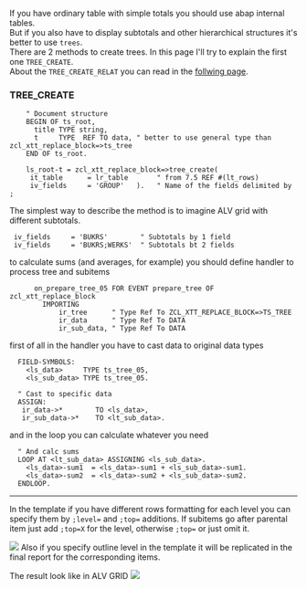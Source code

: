 If you have ordinary table with simple totals you should use abap internal tables.<br/>
But if you also have to display subtotals and other hierarchical structures it's better to use `trees`.<br/>
There are 2 methods to create trees. In this page I'll try to explain the first one `TREE_CREATE`.<br/>
About the `TREE_CREATE_RELAT` you can read in the [follwing page](Example-05-02-Tree-en.md).

### TREE_CREATE
```abap
    " Document structure
    BEGIN OF ts_root,
      title TYPE string,
      t     TYPE  REF TO data, " better to use general type than zcl_xtt_replace_block=>ts_tree
    END OF ts_root.

    ls_root-t = zcl_xtt_replace_block=>tree_create(
     it_table      = lr_table       " from 7.5 REF #(lt_rows)
     iv_fields     = 'GROUP'   ).   " Name of the fields delimited by ;
```
The simplest way to describe the method is to imagine ALV grid with different subtotals.
```abap
 iv_fields     = 'BUKRS'        " Subtotals by 1 field
 iv_fields     = 'BUKRS;WERKS'  " Subtotals bt 2 fields
```

to calculate sums (and averages, for example) you should define handler to process tree and subitems
```abap
      on_prepare_tree_05 FOR EVENT prepare_tree OF zcl_xtt_replace_block
        IMPORTING
            ir_tree      " Type Ref To ZCL_XTT_REPLACE_BLOCK=>TS_TREE
            ir_data      " Type Ref To DATA
            ir_sub_data, " Type Ref To DATA
```
first of all in the handler you have to cast data to original data types
```abap
  FIELD-SYMBOLS:
    <ls_data>     TYPE ts_tree_05,
    <ls_sub_data> TYPE ts_tree_05.

  " Cast to specific data
  ASSIGN:
   ir_data->*        TO <ls_data>,
   ir_sub_data->*    TO <lt_sub_data>.
```
and in the loop you can calculate whatever you need
```abap
  " And calc sums
  LOOP AT <lt_sub_data> ASSIGNING <ls_sub_data>.
    <ls_data>-sum1  = <ls_data>-sum1 + <ls_sub_data>-sum1.
    <ls_data>-sum2  = <ls_data>-sum2 + <ls_sub_data>-sum2.
  ENDLOOP.
```

***
In the template if you have different rows formatting for each level you can specify them by `;level=` and `;top=` additions.
If subitems go after parental item just add `;top=X` for the level, otherwise `;top=` or just omit it.

![](https://raw.githubusercontent.com/wiki/bizhuka/xtt/img/tree_01.png)
Also if you specify outline level in the template it will be replicated in the final report for the corresponding items.

The result look like in ALV GRID
![](https://raw.githubusercontent.com/wiki/bizhuka/xtt/img/tree_02.png)
